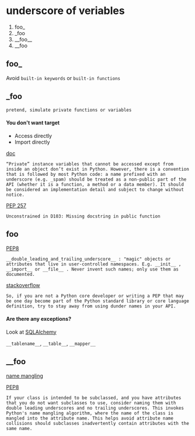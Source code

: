 # underscore of veriables

1. foo_
2. _foo
3. \_\_foo\_\_
4. __foo

## foo_

Avoid `built-in keywords` or `built-in functions`

## _foo

`pretend, simulate private functions or variables`

#### You don't want target
*  Access directly
* Import directly

[doc](https://docs.python.org/3/tutorial/classes.html#private-variables)
```
“Private” instance variables that cannot be accessed except from inside an object don’t exist in Python. However, there is a convention that is followed by most Python code: a name prefixed with an underscore (e.g. _spam) should be treated as a non-public part of the API (whether it is a function, a method or a data member). It should be considered an implementation detail and subject to change without notice.
```

[PEP 257](https://pep257.readthedocs.io/en/latest/error_codes.html#grouping)
```
Unconstrained in D103: Missing docstring in public function
```

## __foo__

[PEP8](https://www.python.org/dev/peps/pep-0008/#naming-conventions)
```
__double_leading_and_trailing_underscore__ : "magic" objects or attributes that live in user-controlled namespaces. E.g. __init__ , __import__ or __file__ . Never invent such names; only use them as documented.
```

[stackoverflow](https://stackoverflow.com/questions/27965088/never-invent-such-names-only-use-them-as-documented-who/27965109#27965109)
```
So, if you are not a Python core developer or writing a PEP that may be one day become part of the Python standard library or core language definition, try to stay away from using dunder names in your API.
```

#### Are there any exceptions?
Look at [SQLAlchemy](https://github.com/zzzeek/sqlalchemy)

`__tablename__`, `__table__`, `__mapper__`

## __foo
[name mangling](https://en.wikipedia.org/wiki/Name_mangling#Python)

[PEP8](https://www.python.org/dev/peps/pep-0008/)
```
If your class is intended to be subclassed, and you have attributes that you do not want subclasses to use, consider naming them with double leading underscores and no trailing underscores. This invokes Python's name mangling algorithm, where the name of the class is mangled into the attribute name. This helps avoid attribute name collisions should subclasses inadvertently contain attributes with the same name.
```